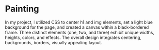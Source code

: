 # Painting
In my project, I utilized CSS to center h1 and img elements, set a light blue background for the page, and created a canvas within a black-bordered frame. Three distinct elements (one, two, and three) exhibit unique widths, heights, colors, and effects. The overall design integrates centering, backgrounds, borders, visually appealing layout.
